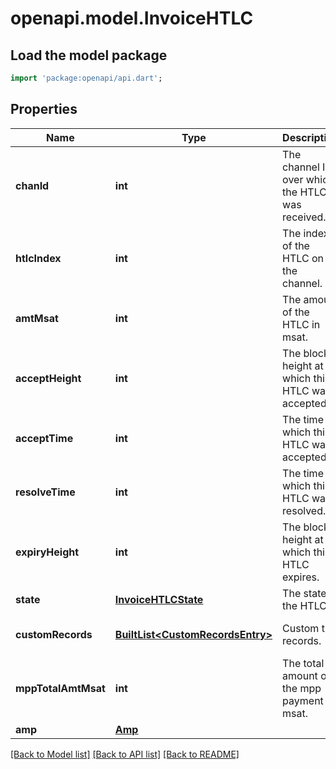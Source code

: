 # openapi.model.InvoiceHTLC

## Load the model package
```dart
import 'package:openapi/api.dart';
```

## Properties
Name | Type | Description | Notes
------------ | ------------- | ------------- | -------------
**chanId** | **int** | The channel ID over which the HTLC was received. | 
**htlcIndex** | **int** | The index of the HTLC on the channel. | 
**amtMsat** | **int** | The amount of the HTLC in msat. | 
**acceptHeight** | **int** | The block height at which this HTLC was accepted. | 
**acceptTime** | **int** | The time at which this HTLC was accepted. | 
**resolveTime** | **int** | The time at which this HTLC was resolved. | 
**expiryHeight** | **int** | The block height at which this HTLC expires. | 
**state** | [**InvoiceHTLCState**](InvoiceHTLCState.md) | The state of the HTLC. | 
**customRecords** | [**BuiltList&lt;CustomRecordsEntry&gt;**](CustomRecordsEntry.md) | Custom tlv records. | [optional] [default to ListBuilder()]
**mppTotalAmtMsat** | **int** | The total amount of the mpp payment in msat. | 
**amp** | [**Amp**](Amp.md) |  | [optional] 

[[Back to Model list]](../README.md#documentation-for-models) [[Back to API list]](../README.md#documentation-for-api-endpoints) [[Back to README]](../README.md)


